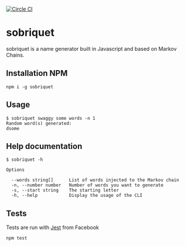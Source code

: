 [![Circle CI](https://circleci.com/gh/KevinBacas/sobriquet.svg?style=svg)](https://circleci.com/gh/KevinBacas/sobriquet)

# sobriquet
sobriquet is a name generator built in Javascript and based on Markov Chains.

## Installation NPM
`npm i -g sobriquet`

## Usage
```shell
$ sobriquet swaggy some words -n 1
Random word(s) generated:
dsome
```

## Help documentation
```shell
$ sobriquet -h

Options

  --words string[]      List of words injected to the Markov chain
  -n, --number number   Number of words you want to generate       
  -s, --start string    The starting letter                        
  -h, --help            Display the usage of the CLI               
```

## Tests
Tests are run with [Jest](https://facebook.github.io/jest/) from Facebook

`npm test`
